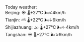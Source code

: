 Today weather:  
Beijing: ☀️   🌡️+27°C 🌬️↙4km/h  
Tianjin: ⛅️  🌡️+22°C 🌬️↓9km/h  
Shijiazhuang: 🌫  🌡️+27°C 🌬️←4km/h  
Tangshan: ☀️   🌡️+27°C 🌬️↘9km/h  
